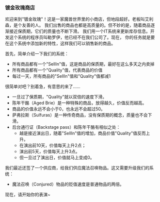 ### 镀金玫瑰商店

欢迎来到"镀金玫瑰"！这是一家魔兽世界里的小商店，但地段超好。老板叫艾利森，是个友善的人。
我们出售的商品也都是高质量的。但不妙的是，随着商品逐渐接近保质期，它们的质量也不断下滑。
我们用一个IT系统来更新库存信息。开发这个系统的程序员叫勒罗伊，他已经不在我们公司了。现在，
你的任务就是要在这个系统中添加新的特性，这样我们可以销售新的商品。

首先，简单介绍一下我们的系统：

* 所有商品都有一个"SellIn"值，这是商品的保质期，最好在这么多天之内卖掉
* 所有商品都有一个"Quality"值，代表商品的价值
* 每过一天，所有商品的"SellIn"值和"Quality"值都减1

很简单对吧？别着急，有意思的来了……

* 一旦过了保质期，"Quality"就以双倍的速度下滑。
* 陈年干酪（Aged Brie）是一种特殊的商品，放得越久，价值反而越高。
* 商品的价值永远不会小于0，也永远不会超过50。
* 萨弗拉斯（Sulfuras）是一种传奇商品，没有保质期的概念，质量也不会下滑。
* 后台通行证（Backstage pass）和陈年干酪有相似之处：
    * 越是接近演出日，随着"SellIn"值的增加，商品价值"Quality"值反而上升。
    * 在演出前10天，价值每天上升2点；
    * 演出前5天，价值每天上升3点。
    * 但一旦过了演出日，价值就马上变成0。

我们最近还签了一个供应商，给我们供应魔法召唤物品。这又需要升级我们的系统：

* 魔法召唤（Conjured）物品的贬值速度是普通物品的两倍。

现在，请开始你的表演~
